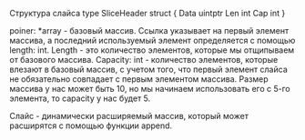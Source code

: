 Структура слайса
type SliceHeader struct {
    Data uintptr
    Len  int
    Cap  int
}

poiner: *array - базовый массив.
Ссылка указывает на первый элемент массива, а последний используемый элемент определяется с помощью length: int.
Length - это количество элементов, которые мы отщипываем от базового массива.
Capacity: int - количество элементов, которые влезают в базовый массив, с учетом того, что первый элемент слайса не обязательно совпадает с первым элементом массива. Размер массива у нас может быть 10, но мы начинаем использовать его с 5-го элемента, то capacity у нас будет 5.

Слайс - динамически расширяемый массив, который может расширятся с помощью функции append.